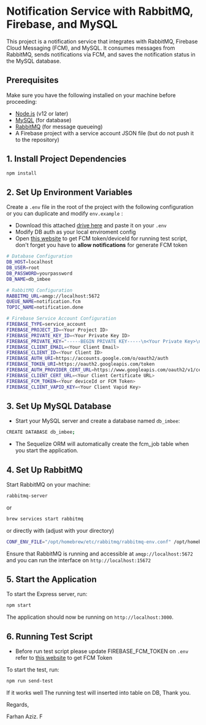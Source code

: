# Notification Service with RabbitMQ, Firebase, and MySQL

This project is a notification service that integrates with RabbitMQ, Firebase Cloud Messaging (FCM), and MySQL. It consumes messages from RabbitMQ, sends notifications via FCM, and saves the notification status in the MySQL database.

## **Prerequisites**

Make sure you have the following installed on your machine before proceeding:

- [Node.js](https://nodejs.org/en/download/) (v12 or later)
- [MySQL](https://www.mysql.com/downloads/) (for database)
- [RabbitMQ](https://www.rabbitmq.com/download.html) (for message queueing)
- A Firebase project with a service account JSON file (but do not push it to the repository)

## 1. Install Project Dependencies

```bash
npm install
```

## 2. Set Up Environment Variables

Create a `.env` file in the root of the project with the following configuration or you can duplicate and modify `env.example` :

- Download this attached [drive here](https://drive.google.com/drive/folders/19jvnYxLLYssO-RzIUetLB13H7O0cz2Be?usp=sharing)
  and paste it on your `.env`
- Modify DB auth as your local enviroment config
- Open [this website](https://fcm-generator.netlify.app/) to get FCM token/deviceId for running test script, don't forget you have to **allow notifications** for generate FCM token

```bash
# Database Configuration
DB_HOST=localhost
DB_USER=root
DB_PASSWORD=yourpassword
DB_NAME=db_imbee

# RabbitMQ Configuration
RABBITMQ_URL=amqp://localhost:5672
QUEUE_NAME=notification.fcm
TOPIC_NAME=notification.done

# Firebase Service Account Configuration
FIREBASE_TYPE=service_account
FIREBASE_PROJECT_ID=<Your Project ID>
FIREBASE_PRIVATE_KEY_ID=<Your Private Key ID>
FIREBASE_PRIVATE_KEY="-----BEGIN PRIVATE KEY-----\n<Your Private Key>\n-----END PRIVATE KEY-----\n"
FIREBASE_CLIENT_EMAIL=<Your Client Email>
FIREBASE_CLIENT_ID=<Your Client ID>
FIREBASE_AUTH_URI=https://accounts.google.com/o/oauth2/auth
FIREBASE_TOKEN_URI=https://oauth2.googleapis.com/token
FIREBASE_AUTH_PROVIDER_CERT_URL=https://www.googleapis.com/oauth2/v1/certs
FIREBASE_CLIENT_CERT_URL=<Your Client Certificate URL>
FIREBASE_FCM_TOKEN=<Your deviceId or FCM Token>
FIREBASE_CLIENT_VAPID_KEY=<Your Client Vapid Key>

```

## 3. Set Up MySQL Database

- Start your MySQL server and create a database named `db_imbee`:

```bash
CREATE DATABASE db_imbee;
```

- The Sequelize ORM will automatically create the fcm_job table when you start the application.

## 4. Set Up RabbitMQ

Start RabbitMQ on your machine:

```bash
rabbitmq-server
```

or

```bash
brew services start rabbitmq
```

or directly with (adjust with your directory)

```bash
CONF_ENV_FILE="/opt/homebrew/etc/rabbitmq/rabbitmq-env.conf" /opt/homebrew/opt/rabbitmq/sbin/rabbitmq-server
```

Ensure that RabbitMQ is running and accessible at `amqp://localhost:5672` and you can run the interface on `http://localhost:15672`

## 5. Start the Application

To start the Express server, run:

```bash
npm start
```

The application should now be running on `http://localhost:3000`.

## 6. Running Test Script

- Before run test script please update FIREBASE_FCM_TOKEN on `.env` refer to [this website](https://fcm-generator.netlify.app/) to get FCM Token

To start the test, run:

```bash
npm run send-test
```

If it works well The running test will inserted into table on DB, Thank you.

Regards,

Farhan Aziz. F

